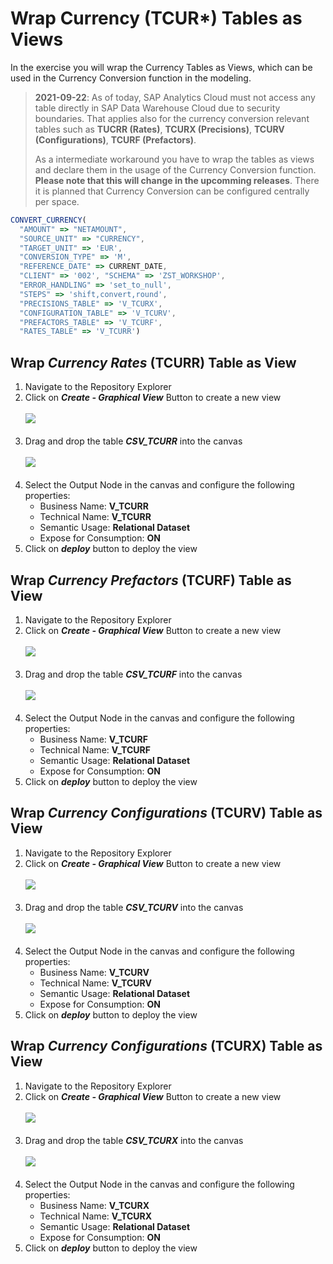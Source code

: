 # Wrap Currency (TCUR*) Tables  as Views

In the exercise you will wrap the Currency Tables as Views, which can be used in the Currency Conversion function in the modeling.

>**2021-09-22**:
>As of today, SAP Analytics Cloud must not access any table directly in SAP Data Warehouse Cloud due to security boundaries. That applies also for the currency conversion relevant tables such as **TUCRR (Rates)**, **TCURX (Precisions)**, **TCURV (Configurations)**, **TCURF (Prefactors)**.
>
>As a intermediate workaround you have to wrap the tables as views and declare them in the usage of the Currency Conversion function.
>**Please note that this will change in the upcomming releases**. There it is planned that Currency Conversion can be configured centrally per space. 

```javascript
CONVERT_CURRENCY(
  "AMOUNT" => "NETAMOUNT", 
  "SOURCE_UNIT" => "CURRENCY", 
  "TARGET_UNIT" => 'EUR', 
  "CONVERSION_TYPE" => 'M', 
  "REFERENCE_DATE" => CURRENT_DATE, 
  "CLIENT" => '002', "SCHEMA" => 'ZST_WORKSHOP', 
  "ERROR_HANDLING" => 'set_to_null', 
  "STEPS" => 'shift,convert,round', 
  "PRECISIONS_TABLE" => 'V_TCURX', 
  "CONFIGURATION_TABLE" => 'V_TCURV', 
  "PREFACTORS_TABLE" => 'V_TCURF', 
  "RATES_TABLE" => 'V_TCURR')
```




## Wrap <i>Currency Rates</i> (TCURR) Table as View

1. Navigate to the Repository Explorer
2. Click on <b><i>Create - Graphical View</i></b> Button to create a new view
  <br><br>![](/exercises/ex2/images/create_in_repository_explorer.png)<br><br>
3. Drag and drop the table <b><i>CSV_TCURR</i></b> into the canvas
  <br><br>![](../images/create_tcurr_04.png)<br><br>
4. Select the Output Node in the canvas and configure the following properties:
    - Business Name: <b>V_TCURR</b>
    - Technical Name: <b>V_TCURR</b>
    - Semantic Usage: <b>Relational Dataset</b>
    - Expose for Consumption: <b>ON</b>
 5. Click on <b><i>deploy</i></b> button to deploy the view

## Wrap <i>Currency Prefactors</i> (TCURF) Table as View

1. Navigate to the Repository Explorer
2. Click on <b><i>Create - Graphical View</i></b> Button to create a new view
  <br><br>![](/exercises/ex2/images/create_in_repository_explorer.png)<br><br>
3. Drag and drop the table <b><i>CSV_TCURF</i></b> into the canvas
  <br><br>![](../images/create_tcurf_05.png)<br><br>
4. Select the Output Node in the canvas and configure the following properties:
    - Business Name: <b>V_TCURF</b>
    - Technical Name: <b>V_TCURF</b>
    - Semantic Usage: <b>Relational Dataset</b>
    - Expose for Consumption: <b>ON</b>
 5. Click on <b><i>deploy</i></b> button to deploy the view


## Wrap <i>Currency Configurations</i> (TCURV) Table as View

1. Navigate to the Repository Explorer
2. Click on <b><i>Create - Graphical View</i></b> Button to create a new view
  <br><br>![](/exercises/ex2/images/create_in_repository_explorer.png)<br><br>
3. Drag and drop the table <b><i>CSV_TCURV</i></b> into the canvas
  <br><br>![](../images/create_tcurv_04.png)<br><br>
4. Select the Output Node in the canvas and configure the following properties:
    - Business Name: <b>V_TCURV</b>
    - Technical Name: <b>V_TCURV</b>
    - Semantic Usage: <b>Relational Dataset</b>
    - Expose for Consumption: <b>ON</b>
 5. Click on <b><i>deploy</i></b> button to deploy the view

## Wrap <i>Currency Configurations</i> (TCURX) Table as View

1. Navigate to the Repository Explorer
2. Click on <b><i>Create - Graphical View</i></b> Button to create a new view
  <br><br>![](/exercises/ex2/images/create_in_repository_explorer.png)<br><br>
3. Drag and drop the table <b><i>CSV_TCURX</i></b> into the canvas
  <br><br>![](../images/create_tcurx_03.png)<br><br>
4. Select the Output Node in the canvas and configure the following properties:
    - Business Name: <b>V_TCURX</b>
    - Technical Name: <b>V_TCURX</b>
    - Semantic Usage: <b>Relational Dataset</b>
    - Expose for Consumption: <b>ON</b>
 5. Click on <b><i>deploy</i></b> button to deploy the view


